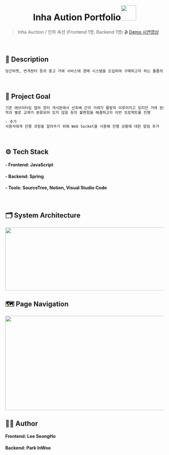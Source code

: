<h1 align="center">Inha Aution Portfolio<img src="https://raw.githubusercontent.com/MartinHeinz/MartinHeinz/master/wave.gif" width="48px"></h1>
<p>
</p>

> Inha Auction / 인하 옥션 (Frontend 1명, Backend 1명) :clapper: [Demo 시연영상](https://www.youtube.com/watch?v=yvu-paQ6aYI)

<br>

## 📝 Description
```sh
당근마켓, 번개장터 등의 중고 거래 서비스에 경매 시스템을 도입하여 구매하고자 하는 물품의 입찰에 참여할 수 있는 경매 서비스
```

<br>

## 📌 Project Goal
```sh
기존 에브리타임 앱의 장터 게시판에서 선후배 간의 거래가 활발히 이루어지고 있지만 거래 완료 상품인지 확인하기 어려움, 
학과 별로 교재가 분류되어 있지 않음 등의 불편함을 해결하고자 이번 프로젝트를 진행

- 추가 -
사용자에게 진행 과정을 알려주기 위해 Web Socket을 사용해 진행 상황에 대한 알림 추가
```

<br>

## ⚙ Tech Stack
#### - Frontend: JavaScript
#### - Backend: Spring
#### - Tools: SourceTree, Notion, Visual Studio Code

<br>

## 🗂 System Architecture
<img src="https://user-images.githubusercontent.com/83394485/176357995-d0cada2a-7d95-4383-b8ce-870dc6d0a0ad.png"  width="600" height="200"/>

<br>

## 🗺 Page Navigation
<img src="https://user-images.githubusercontent.com/83394485/201511820-ac724968-fd60-4703-9909-1688495edd07.png"  width="600" height="300"/>

<br>

## 🤜🤛 Author
#### Frontend: Lee SeongHo
#### Backend: Park InWoo
